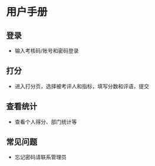 # 用户手册

## 登录
- 输入考核码/账号和密码登录

## 打分
- 进入打分页，选择被考评人和指标，填写分数和评语，提交

## 查看统计
- 查看个人得分、部门统计等

## 常见问题
- 忘记密码请联系管理员 